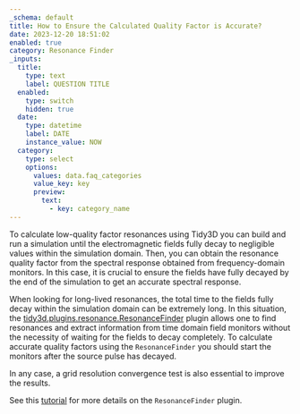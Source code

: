 ```yaml
---
_schema: default
title: How to Ensure the Calculated Quality Factor is Accurate?
date: 2023-12-20 18:51:02
enabled: true
category: Resonance Finder
_inputs:
  title:
    type: text
    label: QUESTION TITLE
  enabled:
    type: switch
    hidden: true
  date:
    type: datetime
    label: DATE
    instance_value: NOW
  category:
    type: select
    options:
      values: data.faq_categories
      value_key: key
      preview:
        text:
          - key: category_name
---
```


To calculate low-quality factor resonances using Tidy3D you can build and run a simulation until the electromagnetic fields fully decay to negligible values within the simulation domain. Then, you can obtain the resonance quality factor from the spectral response obtained from frequency-domain monitors. In this case, it is crucial to ensure the fields have fully decayed by the end of the simulation to get an accurate spectral response.

When looking for long-lived resonances, the total time to the fields fully decay within the simulation domain can be extremely long. In this situation, the [tidy3d.plugins.resonance.ResonanceFinder](https://docs.flexcompute.com/projects/tidy3d/en/latest/api/_autosummary/tidy3d.plugins.resonance.ResonanceFinder.html#tidy3d.plugins.resonance.ResonanceFinder.html) plugin allows one to find resonances and extract information from time domain field monitors without the necessity of waiting for the fields to decay completely. To calculate accurate quality factors using the `ResonanceFinder` you should start the monitors after the source pulse has decayed.

In any case, a grid resolution convergence test is also essential to improve the results.

See this [tutorial](https://www.flexcompute.com/tidy3d/examples/notebooks/ResonanceFinder/) for more details on the `ResonanceFinder` plugin.
